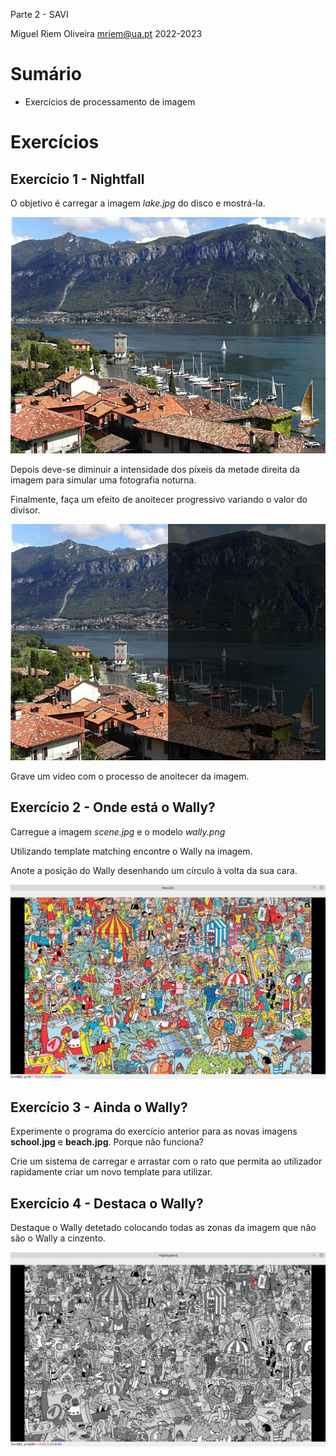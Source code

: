 Parte 2 - SAVI

Miguel Riem Oliveira <mriem@ua.pt>
2022-2023

# Sumário

- Exercícios de processamento de imagem 


# Exercícios

## Exercício 1 - Nightfall

O objetivo é carregar a imagem _lake.jpg_ do disco e mostrá-la.

![Image](images/lake.jpg)

Depois deve-se diminuir a intensidade dos píxeis da metade direita da imagem para simular uma fotografia noturna.

Finalmente, faça um efeito de anoitecer progressivo variando o valor do divisor.

![Image](images/nightfall.png)

Grave um vídeo com o processo de anoitecer da imagem.

## Exercício 2 - Onde está o Wally?

Carregue a imagem *scene.jpg* e o modelo *wally.png*

Utilizando template matching encontre o Wally na imagem.

Anote a posição do Wally desenhando um círculo à volta da sua cara.

![Exemplo de deteção do Wally](images/finding_wally.png)

## Exercício 3 - Ainda o Wally?


Experimente o programa do exercício anterior para as novas imagens **school.jpg** e **beach.jpg**. Porque não funciona? 

Crie um sistema de carregar e arrastar com o rato que permita ao utilizador rapidamente criar um novo template para utilizar.

## Exercício 4 - Destaca o Wally?

Destaque o Wally detetado colocando todas as zonas da imagem que não são o Wally a cinzento.

![Resultado esperado](images/Ex4.png)


